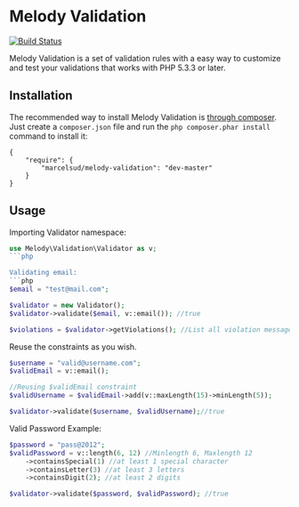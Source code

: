 Melody Validation
=================

[![Build Status](https://secure.travis-ci.org/marcelsud/melody-validation.png)](http://travis-ci.org/marcelsud/melody-validation)

Melody Validation is a set of validation rules with a easy way to customize and test your validations that works with PHP 5.3.3 or later.

## Installation

The recommended way to install Melody Validation is [through
composer](http://getcomposer.org). Just create a `composer.json` file and
run the `php composer.phar install` command to install it:

    {
        "require": {
            "marcelsud/melody-validation": "dev-master"
        }
    }

## Usage

Importing Validator namespace:
```php
use Melody\Validation\Validator as v;
```php

Validating email:
```php
$email = "test@mail.com";

$validator = new Validator();
$validator->validate($email, v::email()); //true

$violations = $validator->getViolations(); //List all violation messages
```

Reuse the constraints as you wish.
```php
$username = "valid@username.com";
$validEmail = v::email();

//Reusing $validEmail constraint
$validUsername = $validEmail->add(v::maxLength(15)->minLength(5));

$validator->validate($username, $validUsername);//true
```

Valid Password Example:
```php
$password = "pass@2012";
$validPassword = v::length(6, 12) //Minlength 6, Maxlength 12
    ->containsSpecial(1) //at least 1 special character
    ->containsLetter(3) //at least 3 letters
    ->containsDigit(2); //at least 2 digits

$validator->validate($password, $validPassword); //true
```
